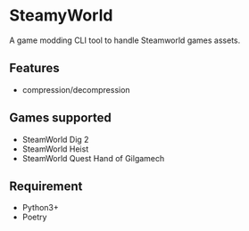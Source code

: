 # SteamyWorld

A game modding CLI tool to handle Steamworld games assets.

## Features

- compression/decompression

## Games supported

- SteamWorld Dig 2
- SteamWorld Heist
- SteamWorld Quest Hand of Gilgamech

## Requirement

- Python3+
- Poetry
